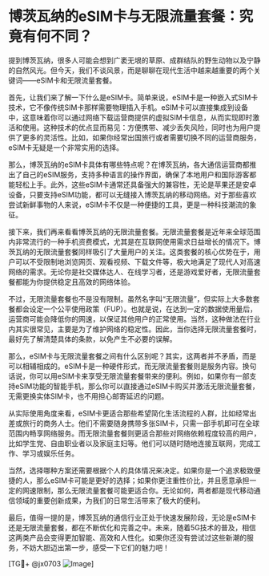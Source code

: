 # 博茨瓦纳的eSIM卡与无限流量套餐：究竟有何不同？

提到博茨瓦纳，很多人可能会想到广袤无垠的草原、成群结队的野生动物以及宁静的自然风光。但今天，我们不谈风景，而是聊聊在现代生活中越来越重要的两个关键词——eSIM卡和无限流量套餐。

首先，让我们来了解一下什么是eSIM卡。简单来说，eSIM卡是一种嵌入式SIM卡技术，它不像传统SIM卡那样需要物理插入手机。eSIM卡可以直接集成到设备中，这意味着你可以通过网络下载运营商提供的虚拟SIM卡信息，从而实现即时激活和使用。这种技术的优点显而易见：方便携带、减少丢失风险，同时也为用户提供了更多的灵活性。比如，如果你经常出国旅行或者需要切换不同的运营商服务，eSIM卡无疑是一个非常实用的选择。

那么，博茨瓦纳的eSIM卡具体有哪些特点呢？在博茨瓦纳，各大通信运营商都推出了自己的eSIM服务，支持多种语言的操作界面，确保了本地用户和国际游客都能轻松上手。此外，这些eSIM卡通常还具备强大的兼容性，无论是苹果还是安卓设备，只要支持eSIM功能，都可以无缝接入博茨瓦纳的移动网络。对于那些喜欢尝试新鲜事物的人来说，eSIM卡不仅是一种便捷的工具，更是一种科技潮流的象征。

接下来，我们再来看看博茨瓦纳的无限流量套餐。无限流量套餐是近年来全球范围内非常流行的一种手机资费模式，尤其是在互联网使用需求日益增长的情况下。博茨瓦纳的无限流量套餐同样吸引了大量用户的关注。这类套餐的核心优势在于，用户可以不受限制地浏览网页、观看视频、下载文件等，极大地满足了现代人对高速网络的需求。无论你是社交媒体达人、在线学习者，还是游戏爱好者，无限流量套餐都能为你提供稳定且高效的网络体验。

不过，无限流量套餐也不是没有限制。虽然名字叫“无限流量”，但实际上大多数套餐都会设定一个公平使用政策（FUP）。也就是说，在达到一定的数据使用量后，运营商可能会降低你的网速，以保证其他用户的正常使用。当然，这种做法在行业内其实很常见，主要是为了维护网络的稳定性。因此，当你选择无限流量套餐时，最好先了解清楚具体的条款，以免产生不必要的误解。

那么，eSIM卡与无限流量套餐之间有什么区别呢？其实，这两者并不矛盾，而是可以相辅相成的。eSIM卡是一种硬件形式，而无限流量套餐则是服务内容。换句话说，你可以用eSIM卡来享受无限流量套餐带来的便利。例如，如果你有一部支持eSIM功能的智能手机，那么你可以直接通过eSIM卡购买并激活无限流量套餐，无需更换实体SIM卡，也不用担心邮寄延迟的问题。

从实际使用角度来看，eSIM卡更适合那些希望简化生活流程的人群，比如经常出差或旅行的商务人士。他们不需要随身携带多张SIM卡，只需一部手机即可在全球范围内畅享网络服务。而无限流量套餐则更适合那些对网络依赖程度较高的用户，比如学生党、自由职业者以及家庭主妇等。他们可以随时随地连接互联网，完成工作、学习或娱乐任务。

当然，选择哪种方案还需要根据个人的具体情况来决定。如果你是一个追求极致便捷的人，那么eSIM卡可能是更好的选择；如果你更注重性价比，并且愿意承担一定的网速限制，那么无限流量套餐可能更适合你。无论如何，两者都是现代移动通信领域的重要创新成果，为我们的日常生活带来了极大的便利。

最后，值得一提的是，博茨瓦纳的通信行业正处于快速发展阶段，无论是eSIM卡还是无限流量套餐，都在不断优化和完善之中。未来，随着5G技术的普及，相信这两类产品会变得更加智能、高效和人性化。如果你还没有尝试过这些新潮的服务，不妨大胆迈出第一步，感受一下它们的魅力吧！

[TG💪+ @jx0703 ![Image](https://github.com/user-attachments/assets/dbca1d08-cadb-493c-b0ec-ad6f7a83f270)]